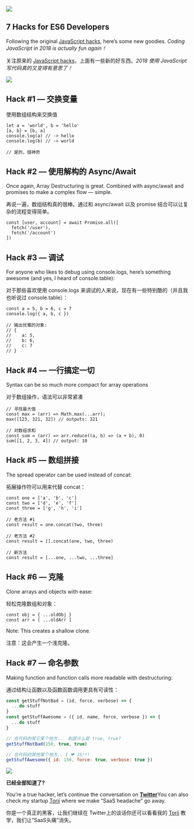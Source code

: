 ![](https://cdn-images-1.medium.com/max/9900/1*xmqGcZXL4t7mJoG1SBvErA.jpeg)

## 7 Hacks for ES6 Developers

Following the original [JavaScript hacks](https://hackernoon.com/javascript-hacks-for-hipsters-624d50c76e8e), here’s some new goodies.  *Coding JavaScript in 2018 is actually fun again！*

关注原来的 [JavaScript hacks](https://hackernoon.com/javascript-hacks-for-hipsters-624d50c76e8e)，上面有一些新的好东西。*2018 使用 JavaScript 写代码真的又变得有意思了！*

![](https://cdn-images-1.medium.com/max/2000/1*4877k4Hq9dPdtmvg9hnGFA.jpeg)

## Hack #1 — 交换变量

使用数组结构来交换值

    let a = 'world', b = 'hello'
    [a, b] = [b, a]
    console.log(a) // -> hello
    console.log(b) // -> world
    
    // 是的，很神奇

## Hack #2 — 使用解构的 Async/Await

Once again, Array Destructuring is great. Combined with async/await and promises to make a complex flow — simple.

再说一遍，数组结构真的很棒。通过和 async/await 以及 promise 结合可以让复杂的流程变得简单。

    const [user, account] = await Promise.all([
      fetch('/user'),
      fetch('/account')
    ])

## Hack #3 — 调试

For anyone who likes to debug using console.logs, here’s something awesome (and yes, I heard of console.table):

对于那些喜欢使用 console.logs 来调试的人来说，现在有一些特别酷的（并且我也听说过 console.table）：

    const a = 5, b = 6, c = 7
    console.log({ a, b, c })
    
    // 输出优雅的对象:
    // {
    //    a: 5,
    //    b: 6,
    //    c: 7
    // }

## Hack #4 — 一行搞定一切

Syntax can be so much more compact for array operations

对于数组操作，语法可以非常紧凑

    // 寻找最大值
    const max = (arr) => Math.max(...arr);
    max([123, 321, 32]) // outputs: 321
    
    // 对数组求和
    const sum = (arr) => arr.reduce((a, b) => (a + b), 0)
    sum([1, 2, 3, 4]) // output: 10

## Hack #5 — 数组拼接

The spread operator can be used instead of concat:

拓展操作符可以用来代替 concat：

    const one = ['a', 'b', 'c']
    const two = ['d', 'e', 'f']
    const three = ['g', 'h', 'i']
    
    // 老方法 #1
    const result = one.concat(two, three)
    
    // 老方法 #2
    const result = [].concat(one, two, three)
    
    // 新方法
    const result = [...one, ...two, ...three]

## Hack #6 — 克隆

Clone arrays and objects with ease:

轻松克隆数组和对象：

    const obj = { ...oldObj }
    const arr = [ ...oldArr ]

Note: This creates a shallow clone.

注意：这会产生一个浅克隆。

## Hack #7 — 命名参数

Making function and function calls more readable with destructuring:

通过结构让函数以及函数函数调用更具有可读性：

```javascript
const getStuffNotBad = (id, force, verbose) => {
  ...do stuff
}
const getStuffAwesome = ({ id, name, force, verbose }) => {
  ...do stuff
}

// 在代码的其它某个地方... 到底什么是 true, true?
getStuffNotBad(150, true, true)

// 在代码的其他某个地方.. I ❤ JS!!!
getStuffAwesome({ id: 150, force: true, verbose: true })
```

![](https://cdn-images-1.medium.com/max/2048/1*ZrJKJqBsksWd-8uKM9OvgA.png)

**已经全部知道了?**

You’re a true hacker, let’s continue the conversation on [**Twitter**](http://www.twitter.com/ketacode)You can also check my startup [Torii](https://toriihq.com) where we make “SaaS headache” go away.

你是一个真正的黑客，让我们继续在 Twitter上的谈话你还可以看看我的 [Torii](https://toriihq.com)  教学，我们让“SaaS头痛”消失。